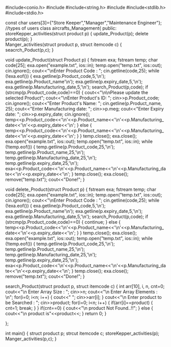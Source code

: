 #include<conio.h>
#include<iostream>
#include<string.h>
#include<fstream>
#include<stdlib.h>
#include<stdio.h>
  
const char users[3]={"Store Keeper","Manager","Maintenance Engineer"}; //types of users
class aircrafts_Management{
public:		
  storeKepper_activities(struct product p)
  {
	update_Product(p);
        delete product(p);
  }  
  Manger_activities(struct product p, struct itemcode c)
  {
    seacrch_Poduct(p,c);
  }
  
  

  void update_Product(struct Product p)
  {
    fstream exa;
    fstream temp;
    char code[25];
    exa.open("example.txt", ios::in);
    temp.open("temp.txt", ios::out);
    cin.ignore();
    cout<<"\nEnter Product Code : ";
    cin.getline(code,25);
    while (!exa.eof())
    {
        exa.getline(p.Product_code,5,'\n');
        exa.getline(p.Product_name'\n');
        exa.getline(p.expiry_date,5,'\n');
        exa.getline(p.Manufacturing_date,5,'\n');
        search_Product(p,code);
        if (strcmp(p.Product_code,code)==0)
        {
            cout<<"\n\nPlease update the selected Product";
            cout<<"\nEnter Product's ID: ";
            cin>>p.Product_code;
            cin.ignore();
            cout<<"Enter Product's Name: ";
            cin.getline(p.Product_name, 25);
            cout<<"Enter Manufacturing date: ";
            cin>>p.meg;
            cout<<"Enter Expiry date: ";
            cin>>p.expiry_date;
            cin.ignore();
            temp<<p.Product_code<<'\n'<<p.Product_name<<'\n'<<p.Manufacturing_date<<'\n'<<p.expiry_date<<'\n';
        }
        else
        {
            temp<<p.Product_code<<'\n'<<p.Product_name<<'\n'<<p.Manufacturing_date<<'\n'<<p.expiry_date<<'\n';
        }
    }
    temp.close();
    exa.close();
    exa.open("example.txt", ios::out);
    temp.open("temp.txt", ios::in);
    while (!temp.eof())
    {
        temp.getline(p.Product_code,25,'\n');
        temp.getline(p.Product_name,25,'\n');
        temp.getline(p.Manufacturing_date,25,'\n');
        temp.getline(p.expiry_date,25,'\n');
        exa<<p.Product_code<<'\n'<<p.Product_name<<'\n'<<p.Manufacturing_date<<'\n'<<p.expiry_date<<'\n';
    }
    temp.close();
    exa.close();
    remove("temp.txt");
    cout<<"Done!";
}

void delete_Product(struct Product p)
{
    fstream exa;
    fstream temp;
    char code[25];
    exa.open("example.txt", ios::in);
    temp.open("temp.txt", ios::out);
    cin.ignore();
    cout<<"\nEnter Product Code : ";
    cin.getline(code,25);
    while (!exa.eof())
    {
        exa.getline(p.Product_code,5,'\n');
        exa.getline(p.Product_name'\n');
        exa.getline(p.expiry_date,5,'\n');
        exa.getline(p.Manufacturing_date,5,'\n');
        search_Product(p,code);
        if (strcmp(p.Product_code,code)==0)
        {
            continue;
        } else
        {
           temp<<p.Product_code<<'\n'<<p.Product_name<<'\n'<<p.Manufacturing_date<<'\n'<<p.expiry_date<<'\n';
        }
    }
    temp.close();
    exa.close();
    exa.open("example.txt", ios::out);
    temp.open("temp.txt", ios::in);
    while (!temp.eof())
    {
        temp.getline(p.Product_code,25,'\n');
        temp.getline(p.Product_name,25,'\n');
        temp.getline(p.Manufacturing_date,25,'\n');
        temp.getline(p.expiry_date,25,'\n');
        exa<<p.Product_code<<'\n'<<p.Product_name<<'\n'<<p.Manufacturing_date<<'\n'<<p.expiry_date<<'\n';
    }
    temp.close();
    exa.close();
    remove("temp.txt");
    cout<<"Done!";
}
  
search_Product(struct product p, struct itemcode c)
{ 
     int arr[10], i, n, cnt=0;
        cout<<"\n Enter Array Size : ";
        cin>>n;
        cout<<"\n Enter Array Elements : \n";
        for(i=0; i<n; i++)
        {
                cout<<" ";
                cin>>arr[i];
        }
        cout<<"\n Enter product to be Searched : ";
        cin>>product;
        for(i=0; i<n; i++)
        {
                if(arr[i]==product)
                {
                        cnt=1;
                        break;
                }
        }
        if(cnt==0)
        {
                cout<<"\n product Not Found..!!";
        }
        else
        {
                cout<<"\n product is"<<product<<;
        }
        return 0;
}     
                                                 
 };

int main()
  {
    struct product p;
    strcut itemcode c;
    storeKepper_activities(p);
    Manger_activities(p,c);
  }
